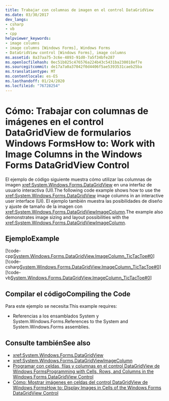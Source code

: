 ```yaml
---
title: Trabajar con columnas de imagen en el control DataGridView
ms.date: 03/30/2017
dev_langs:
- csharp
- vb
- cpp
helpviewer_keywords:
- image columns
- image columns [Windows Forms], Windows Forms
- DataGridView control [Windows Forms], image columns
ms.assetid: 8a37aa75-3c6e-4893-91d0-7a5f34bfe287
ms.openlocfilehash: 0ec51b825c476576a224b43c5431ba230018ef7e
ms.sourcegitcommit: de17a7a0a37042f0d4406f5ae5393531caeb25ba
ms.translationtype: MT
ms.contentlocale: es-ES
ms.lasthandoff: 01/24/2020
ms.locfileid: "76728254"
---
```

# <a name="how-to-work-with-image-columns-in-the-windows-forms-datagridview-control"></a><span data-ttu-id="fa4be-102">Cómo: Trabajar con columnas de imágenes en el control DataGridView de formularios Windows Forms</span><span class="sxs-lookup"><span data-stu-id="fa4be-102">How to: Work with Image Columns in the Windows Forms DataGridView Control</span></span>
<span data-ttu-id="fa4be-103">El ejemplo de código siguiente muestra cómo utilizar las columnas de imagen <xref:System.Windows.Forms.DataGridView> en una interfaz de usuario interactiva (UI).</span><span class="sxs-lookup"><span data-stu-id="fa4be-103">The following code example shows how to use the <xref:System.Windows.Forms.DataGridView> image columns in an interactive user interface (UI).</span></span> <span data-ttu-id="fa4be-104">El ejemplo también muestra las posibilidades de diseño y ajuste de tamaño de la imagen con <xref:System.Windows.Forms.DataGridViewImageColumn>.</span><span class="sxs-lookup"><span data-stu-id="fa4be-104">The example also demonstrates image sizing and layout possibilities with the <xref:System.Windows.Forms.DataGridViewImageColumn>.</span></span>  
  
## <a name="example"></a><span data-ttu-id="fa4be-105">Ejemplo</span><span class="sxs-lookup"><span data-stu-id="fa4be-105">Example</span></span>  
 [!code-cpp[System.Windows.Forms.DataGridView.ImageColumn_TicTacToe#0](~/samples/snippets/cpp/VS_Snippets_Winforms/System.Windows.Forms.DataGridView.ImageColumn_TicTacToe/CPP/tictactoe.cpp#0)]
 [!code-csharp[System.Windows.Forms.DataGridView.ImageColumn_TicTacToe#0](~/samples/snippets/csharp/VS_Snippets_Winforms/System.Windows.Forms.DataGridView.ImageColumn_TicTacToe/CS/tictactoe.cs#0)]
 [!code-vb[System.Windows.Forms.DataGridView.ImageColumn_TicTacToe#0](~/samples/snippets/visualbasic/VS_Snippets_Winforms/System.Windows.Forms.DataGridView.ImageColumn_TicTacToe/VB/tictactoe.vb#0)]  
  
## <a name="compiling-the-code"></a><span data-ttu-id="fa4be-106">Compilar el código</span><span class="sxs-lookup"><span data-stu-id="fa4be-106">Compiling the Code</span></span>  
 <span data-ttu-id="fa4be-107">Para este ejemplo se necesita:</span><span class="sxs-lookup"><span data-stu-id="fa4be-107">This example requires:</span></span>  
  
- <span data-ttu-id="fa4be-108">Referencias a los ensamblados System y System.Windows.Forms.</span><span class="sxs-lookup"><span data-stu-id="fa4be-108">References to the System and System.Windows.Forms assemblies.</span></span>  
  
## <a name="see-also"></a><span data-ttu-id="fa4be-109">Consulte también</span><span class="sxs-lookup"><span data-stu-id="fa4be-109">See also</span></span>

- <xref:System.Windows.Forms.DataGridView>
- <xref:System.Windows.Forms.DataGridViewImageColumn>
- [<span data-ttu-id="fa4be-110">Programar con celdas, filas y columnas en el control DataGridView de Windows Forms</span><span class="sxs-lookup"><span data-stu-id="fa4be-110">Programming with Cells, Rows, and Columns in the Windows Forms DataGridView Control</span></span>](programming-with-cells-rows-and-columns-in-the-datagrid.md)
- [<span data-ttu-id="fa4be-111">Cómo: Mostrar imágenes en celdas del control DataGridView de Windows Forms</span><span class="sxs-lookup"><span data-stu-id="fa4be-111">How to: Display Images in Cells of the Windows Forms DataGridView Control</span></span>](how-to-display-images-in-cells-of-the-windows-forms-datagridview-control.md)
